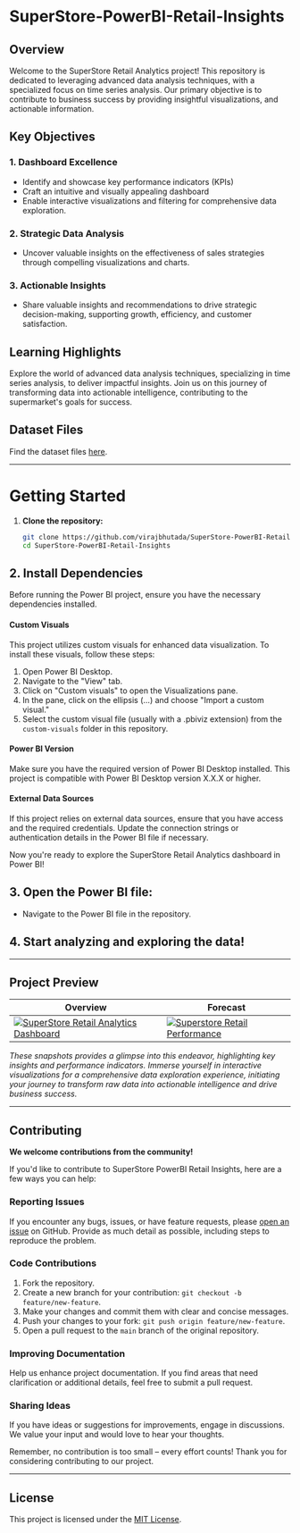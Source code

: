# SuperStore-PowerBI-Retail-Insights

## Overview

Welcome to the SuperStore Retail Analytics project! This repository is dedicated to leveraging advanced data analysis techniques, with a specialized focus on time series analysis. Our primary objective is to contribute to business success by providing insightful visualizations, and actionable information.

## Key Objectives

### 1. Dashboard Excellence
- Identify and showcase key performance indicators (KPIs)
- Craft an intuitive and visually appealing dashboard
- Enable interactive visualizations and filtering for comprehensive data exploration.

### 2. Strategic Data Analysis
- Uncover valuable insights on the effectiveness of sales strategies through compelling visualizations and charts.

### 3. Actionable Insights
- Share valuable insights and recommendations to drive strategic decision-making, supporting growth, efficiency, and customer satisfaction.

## Learning Highlights

Explore the world of advanced data analysis techniques, specializing in time series analysis, to deliver impactful insights. Join us on this journey of transforming data into actionable intelligence, contributing to the supermarket's goals for success.

## Dataset Files

Find the dataset files [here](https://drive.google.com/drive/folders/1HDkNHNslI3rgCv9LZzGtxag8JvYzss-b).

---

# Getting Started


1. **Clone the repository:**
   ```bash
   git clone https://github.com/virajbhutada/SuperStore-PowerBI-Retail-Insights.git
   cd SuperStore-PowerBI-Retail-Insights


## 2. Install Dependencies

Before running the Power BI project, ensure you have the necessary dependencies installed.

#### Custom Visuals

This project utilizes custom visuals for enhanced data visualization. To install these visuals, follow these steps:

1. Open Power BI Desktop.
2. Navigate to the "View" tab.
3. Click on "Custom visuals" to open the Visualizations pane.
4. In the pane, click on the ellipsis (...) and choose "Import a custom visual."
5. Select the custom visual file (usually with a .pbiviz extension) from the `custom-visuals` folder in this repository.

#### Power BI Version

Make sure you have the required version of Power BI Desktop installed. This project is compatible with Power BI Desktop version X.X.X or higher.

#### External Data Sources

If this project relies on external data sources, ensure that you have access and the required credentials. Update the connection strings or authentication details in the Power BI file if necessary.


Now you're ready to explore the SuperStore Retail Analytics dashboard in Power BI!


## 3. Open the Power BI file:
   - Navigate to the Power BI file in the repository.

## 4. Start analyzing and exploring the data!


---

## Project Preview


| Overview | Forecast |
|----------|----------|
| [![SuperStore Retail Analytics Dashboard](https://github.com/virajbhutada/SuperStore-PowerBI-Retail-Insights/assets/143819712/79360035-3a5f-420d-b744-5bb176ba48ad)](https://your-dashboard-link-here) | [![Superstore Retail Performance](https://github.com/virajbhutada/SuperStore-PowerBI-Retail-Insights/assets/143819712/601dc34a-307d-4a5b-9332-e3df5101d07a)](https://your-forecast-dashboard-link-here) |


*These snapshots provides a glimpse into this endeavor, highlighting key insights and performance indicators. Immerse yourself in interactive visualizations for a comprehensive data exploration experience, initiating your journey to transform raw data into actionable intelligence and drive business success.*

---


## Contributing

**We welcome contributions from the community!**

If you'd like to contribute to SuperStore PowerBI Retail Insights, here are a few ways you can help:

### Reporting Issues

If you encounter any bugs, issues, or have feature requests, please [open an issue](https://github.com/virajbhutada/SuperStore-PowerBI-Retail-Insights/issues) on GitHub. Provide as much detail as possible, including steps to reproduce the problem.

### Code Contributions

1. Fork the repository.
2. Create a new branch for your contribution: `git checkout -b feature/new-feature`.
3. Make your changes and commit them with clear and concise messages.
4. Push your changes to your fork: `git push origin feature/new-feature`.
5. Open a pull request to the `main` branch of the original repository.

### Improving Documentation

Help us enhance project documentation. If you find areas that need clarification or additional details, feel free to submit a pull request.

### Sharing Ideas

If you have ideas or suggestions for improvements, engage in discussions. We value your input and would love to hear your thoughts.

Remember, no contribution is too small – every effort counts! Thank you for considering contributing to our project.

---

## License

This project is licensed under the [MIT License](https://github.com/virajbhutada/SuperStore-PowerBI-Retail-Insights/blob/main/LICENSE).


